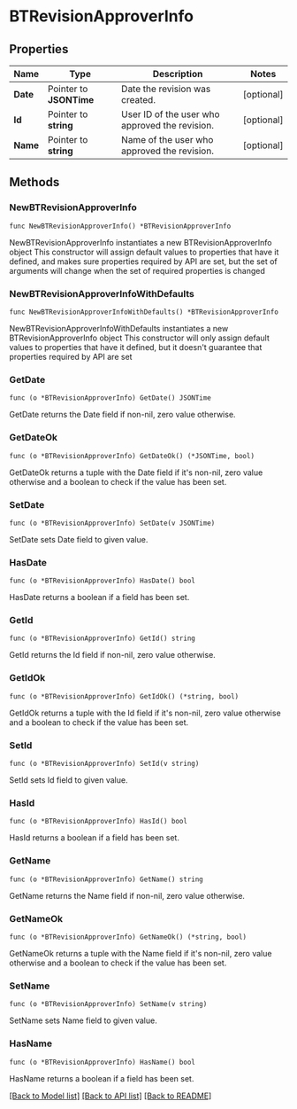 # BTRevisionApproverInfo

## Properties

Name | Type | Description | Notes
------------ | ------------- | ------------- | -------------
**Date** | Pointer to **JSONTime** | Date the revision was created. | [optional] 
**Id** | Pointer to **string** | User ID of the user who approved the revision. | [optional] 
**Name** | Pointer to **string** | Name of the user who approved the revision. | [optional] 

## Methods

### NewBTRevisionApproverInfo

`func NewBTRevisionApproverInfo() *BTRevisionApproverInfo`

NewBTRevisionApproverInfo instantiates a new BTRevisionApproverInfo object
This constructor will assign default values to properties that have it defined,
and makes sure properties required by API are set, but the set of arguments
will change when the set of required properties is changed

### NewBTRevisionApproverInfoWithDefaults

`func NewBTRevisionApproverInfoWithDefaults() *BTRevisionApproverInfo`

NewBTRevisionApproverInfoWithDefaults instantiates a new BTRevisionApproverInfo object
This constructor will only assign default values to properties that have it defined,
but it doesn't guarantee that properties required by API are set

### GetDate

`func (o *BTRevisionApproverInfo) GetDate() JSONTime`

GetDate returns the Date field if non-nil, zero value otherwise.

### GetDateOk

`func (o *BTRevisionApproverInfo) GetDateOk() (*JSONTime, bool)`

GetDateOk returns a tuple with the Date field if it's non-nil, zero value otherwise
and a boolean to check if the value has been set.

### SetDate

`func (o *BTRevisionApproverInfo) SetDate(v JSONTime)`

SetDate sets Date field to given value.

### HasDate

`func (o *BTRevisionApproverInfo) HasDate() bool`

HasDate returns a boolean if a field has been set.

### GetId

`func (o *BTRevisionApproverInfo) GetId() string`

GetId returns the Id field if non-nil, zero value otherwise.

### GetIdOk

`func (o *BTRevisionApproverInfo) GetIdOk() (*string, bool)`

GetIdOk returns a tuple with the Id field if it's non-nil, zero value otherwise
and a boolean to check if the value has been set.

### SetId

`func (o *BTRevisionApproverInfo) SetId(v string)`

SetId sets Id field to given value.

### HasId

`func (o *BTRevisionApproverInfo) HasId() bool`

HasId returns a boolean if a field has been set.

### GetName

`func (o *BTRevisionApproverInfo) GetName() string`

GetName returns the Name field if non-nil, zero value otherwise.

### GetNameOk

`func (o *BTRevisionApproverInfo) GetNameOk() (*string, bool)`

GetNameOk returns a tuple with the Name field if it's non-nil, zero value otherwise
and a boolean to check if the value has been set.

### SetName

`func (o *BTRevisionApproverInfo) SetName(v string)`

SetName sets Name field to given value.

### HasName

`func (o *BTRevisionApproverInfo) HasName() bool`

HasName returns a boolean if a field has been set.


[[Back to Model list]](../README.md#documentation-for-models) [[Back to API list]](../README.md#documentation-for-api-endpoints) [[Back to README]](../README.md)


